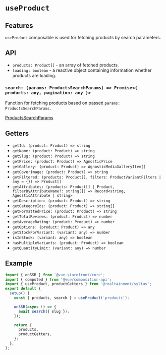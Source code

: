 # `useProduct`

## Features

`useProduct` composable is used for fetching products by search parameters.

## API

- `products: Product[]` - an array of fetched products.
- `loading: boolean` - a reactive object containing information whether products are loading.

### `search: (params: ProductsSearchParams) => Promise<{ products: any, pagination: any }>`

Function for fetching products based on passed `params: ProductsSearchParams`.

[ProductsSearchParams](https://docs.vuestorefront.io/v2/reference/api/core.productssearchparams.html)

## Getters

- `getId: (product: Product) => string`
- `getName: (product: Product) => string`
- `getSlug: (product: Product) => string`
- `getPrice: (product: Product) => AgnosticPrice`
- `getGallery: (product: Product) => AgnosticMediaGalleryItem[]`
- `getCoverImage: (product: Product) => string`
- `getFiltered: (products: Product[], filters: ProductVariantFilters | any = {}) => Product[]`
- `getAttributes: (products: Product[] | Product, filterByAttributeName?: string[]) => Record<string, AgnosticAttribute | string>`
- `getDescription: (product: Product) => string`
- `getCategoryIds: (product: Product) => string[]`
- `getFormattedPrice: (product: Product) => string`
- `getTotalReviews: (product: Product) => number`
- `getAverageRating: (product: Product) => number`
- `getOptions: (product: Product) => any`
- `getStockForVariant: (variant: any) => number`
- `isInStock: (variant: any) => boolean`
- `hasMultipleVariants: (product: Product) => boolean`
- `getQuantityLimit: (variant: any) => number`

## Example

```js
import { onSSR } from '@vue-storefront/core';
import { computed } from '@vue/composition-api';
import { useProduct, productGetters } from '@realtainment/sylius';
export default {
  setup() {
    const { products, search } = useProduct('products');

    onSSR(async () => {
      await search({ slug });
    });

    return {
      products,
      productGetters,
    };
  },
};
```

